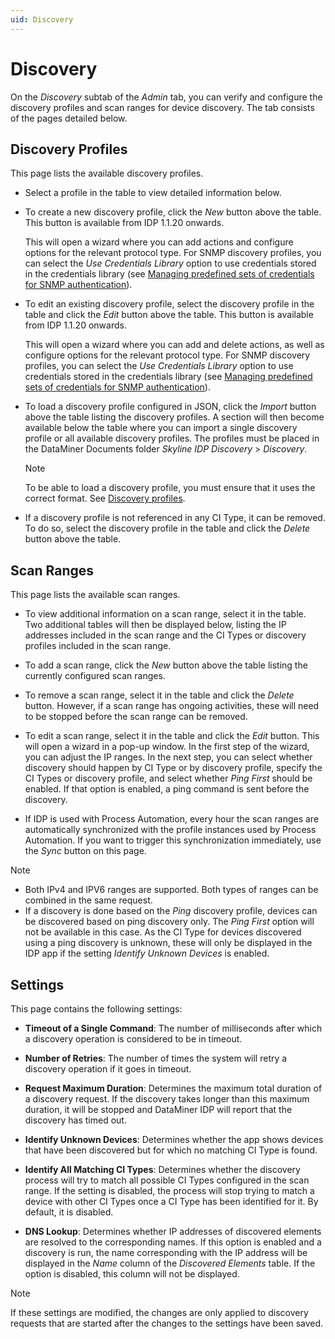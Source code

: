 ```yaml
---
uid: Discovery
---
```


# Discovery

On the *Discovery* subtab of the *Admin* tab, you can verify and configure the discovery profiles and scan ranges for device discovery. The tab consists of the pages detailed below.

## Discovery Profiles

This page lists the available discovery profiles.

- Select a profile in the table to view detailed information below.

- To create a new discovery profile, click the *New* button above the table. This button is available from IDP 1.1.20 onwards.

  This will open a wizard where you can add actions and configure options for the relevant protocol type. For SNMP discovery profiles, you can select the *Use Credentials Library* option to use credentials stored in the credentials library (see [Managing predefined sets of credentials for SNMP authentication](xref:Managing_predefined_sets_of_credentials_for_SNMP_authentication)).

- To edit an existing discovery profile, select the discovery profile in the table and click the *Edit* button above the table. This button is available from IDP 1.1.20 onwards. 

  This will open a wizard where you can add and delete actions, as well as configure options for the relevant protocol type. For SNMP discovery profiles, you can select the *Use Credentials Library* option to use credentials stored in the credentials library (see [Managing predefined sets of credentials for SNMP authentication](xref:Managing_predefined_sets_of_credentials_for_SNMP_authentication)).

- To load a discovery profile configured in JSON, click the *Import* button above the table listing the discovery profiles. A section will then become available below the table where you can import a single discovery profile or all available discovery profiles. The profiles must be placed in the DataMiner Documents folder *Skyline IDP Discovery* > *Discovery*.

  > [!NOTE]
  > To be able to load a discovery profile, you must ensure that it uses the correct format. See [Discovery profiles](xref:Discovery_profiles).

- If a discovery profile is not referenced in any CI Type, it can be removed. To do so, select the discovery profile in the table and click the *Delete* button above the table.

## Scan Ranges

This page lists the available scan ranges.

- To view additional information on a scan range, select it in the table. Two additional tables will then be displayed below, listing the IP addresses included in the scan range and the CI Types or discovery profiles included in the scan range.

- To add a scan range, click the *New* button above the table listing the currently configured scan ranges.

- To remove a scan range, select it in the table and click the *Delete* button. However, if a scan range has ongoing activities, these will need to be stopped before the scan range can be removed.

- To edit a scan range, select it in the table and click the *Edit* button. This will open a wizard in a pop-up window. In the first step of the wizard, you can adjust the IP ranges. In the next step, you can select whether discovery should happen by CI Type or by discovery profile, specify the CI Types or discovery profile, and select whether *Ping First* should be enabled. If that option is enabled, a ping command is sent before the discovery.

- If IDP is used with Process Automation, every hour the scan ranges are automatically synchronized with the profile instances used by Process Automation. If you want to trigger this synchronization immediately, use the *Sync* button on this page.

> [!NOTE]
> - Both IPv4 and IPV6 ranges are supported. Both types of ranges can be combined in the same request.
> - If a discovery is done based on the *Ping* discovery profile, devices can be discovered based on ping discovery only. The *Ping First* option will not be available in this case. As the CI Type for devices discovered using a ping discovery is unknown, these will only be displayed in the IDP app if the setting *Identify Unknown Devices* is enabled.

## Settings

This page contains the following settings:

- **Timeout of a Single Command**: The number of milliseconds after which a discovery operation is considered to be in timeout.

- **Number of Retries**: The number of times the system will retry a discovery operation if it goes in timeout.

- **Request Maximum Duration**: Determines the maximum total duration of a discovery request. If the discovery takes longer than this maximum duration, it will be stopped and DataMiner IDP will report that the discovery has timed out.

- **Identify Unknown Devices**: Determines whether the app shows devices that have been discovered but for which no matching CI Type is found.

- **Identify All Matching CI Types**: Determines whether the discovery process will try to match all possible CI Types configured in the scan range. If the setting is disabled, the process will stop trying to match a device with other CI Types once a CI Type has been identified for it. By default, it is disabled.

- **DNS Lookup**: Determines whether IP addresses of discovered elements are resolved to the corresponding names. If this option is enabled and a discovery is run, the name corresponding with the IP address will be displayed in the *Name* column of the *Discovered Elements* table. If the option is disabled, this column will not be displayed.

> [!NOTE]
> If these settings are modified, the changes are only applied to discovery requests that are started after the changes to the settings have been saved.
